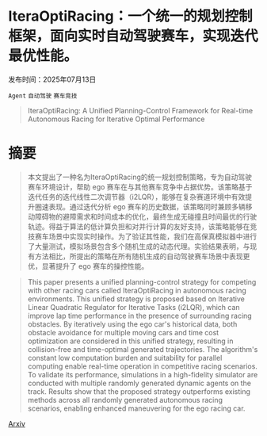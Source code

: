 # IteraOptiRacing：一个统一的规划控制框架，面向实时自动驾驶赛车，实现迭代最优性能。

发布时间：2025年07月13日

`Agent` `自动驾驶` `赛车竞技`

> IteraOptiRacing: A Unified Planning-Control Framework for Real-time Autonomous Racing for Iterative Optimal Performance

# 摘要

> 本文提出了一种名为IteraOptiRacing的统一规划控制策略，专为自动驾驶赛车环境设计，帮助 ego 赛车在与其他赛车竞争中占据优势。该策略基于迭代任务的迭代线性二次调节器（i2LQR），能够在复杂赛道环境中有效提升圈速表现。通过迭代分析 ego 赛车的历史数据，该策略同时兼顾多辆移动障碍物的避障需求和时间成本的优化，最终生成无碰撞且时间最优的行驶轨迹。得益于算法的低计算负担和对并行计算的友好支持，该策略能够在竞技赛车场景中实现实时操作。为了验证其性能，我们在高保真模拟器中进行了大量测试，模拟场景包含多个随机生成的动态代理。实验结果表明，与现有方法相比，所提出的策略在所有随机生成的自动驾驶赛车场景中表现更优，显著提升了 ego 赛车的操控性能。

> This paper presents a unified planning-control strategy for competing with other racing cars called IteraOptiRacing in autonomous racing environments. This unified strategy is proposed based on Iterative Linear Quadratic Regulator for Iterative Tasks (i2LQR), which can improve lap time performance in the presence of surrounding racing obstacles. By iteratively using the ego car's historical data, both obstacle avoidance for multiple moving cars and time cost optimization are considered in this unified strategy, resulting in collision-free and time-optimal generated trajectories. The algorithm's constant low computation burden and suitability for parallel computing enable real-time operation in competitive racing scenarios. To validate its performance, simulations in a high-fidelity simulator are conducted with multiple randomly generated dynamic agents on the track. Results show that the proposed strategy outperforms existing methods across all randomly generated autonomous racing scenarios, enabling enhanced maneuvering for the ego racing car.

[Arxiv](https://arxiv.org/abs/2507.09714)